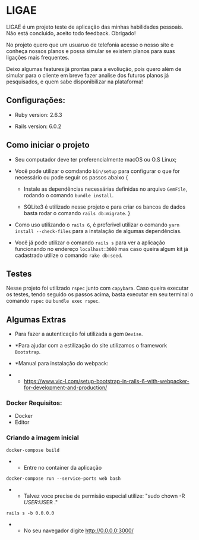 # LIGAE

LIGAE é um projeto teste de aplicação das minhas habilidades pessoais. Não está concluido, aceito todo feedback. Obrigado!

No projeto quero que um usuaruo de telefonia acesse o nosso site e conheça nossos planos e possa simular se existem planos para suas ligações mais frequentes. 

Deixo algumas features já prontas para a evoliução, pois quero além de simular para o cliente em breve fazer analise dos futuros planos já pesquisados, e quem sabe disponibilizar na plataforma!


## Configurações: 

* Ruby version: 2.6.3

* Rails version: 6.0.2


## Como iniciar o projeto

* Seu computador deve ter preferencialmente macOS ou O.S Linux;

* Você pode utilizar o comdando `bin/setup` para configurar o que for necessário ou pode seguir os passos abaixo
{
  * Instale as dependências necessárias  definidas no    arquivo  `GemFile`, rodando o comando `bundle install`. 

  * SQLite3 é utilizado nesse projeto e para criar os bancos de dados basta rodar o comando `rails db:migrate`.
}

* Como uso utilizando o `rails 6`, é preferivel utilizar o comando `yarn install --check-files` para a instalação de algumas dependências.

* Você já pode utilizar o comando `rails s` para ver a aplicação funcionando no endereço `localhost:3000` mas caso queira algum kit já cadastrado utilize o comando `rake db:seed`.

## Testes

  Nesse projeto foi utilizado `rspec` junto com `capybara`. Caso queira executar os testes, tendo seguido os passos acima, basta executar em seu terminal o comando `rspec` ou `bundle exec rspec`.

## Algumas Extras

* Para fazer a autenticação foi utilizada a gem `Devise`.

* *Para ajudar com a estilização do site utilizamos o framework `Bootstrap`.

* *Manual para instalação do webpack:  
* * https://www.vic-l.com/setup-bootstrap-in-rails-6-with-webpacker-for-development-and-production/

### Docker Requisitos:

 - Docker
 - Editor

 ### Criando a imagem inicial


```
docker-compose build
```

* * Entre no container da aplicação

```
docker-compose run --service-ports web bash
```


* * Talvez voce precise de permisão especial utilize: "sudo chown -R $USER:$USER ."


```
rails s -b 0.0.0.0
```

* * No seu navegador digite http://0.0.0.0:3000/